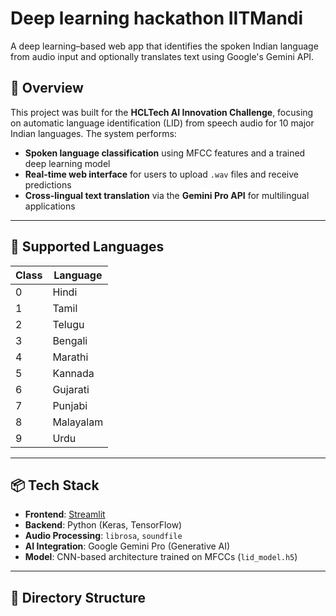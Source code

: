 # Deep learning hackathon IITMandi  
A deep learning–based web app that identifies the spoken Indian language from audio input and optionally translates text using Google's Gemini API.

## 🚀 Overview
This project was built for the **HCLTech AI Innovation Challenge**, focusing on automatic language identification (LID) from speech audio for 10 major Indian languages. The system performs:

- **Spoken language classification** using MFCC features and a trained deep learning model
- **Real-time web interface** for users to upload `.wav` files and receive predictions
- **Cross-lingual text translation** via the **Gemini Pro API** for multilingual applications

---

## 🧠 Supported Languages

| Class | Language  |
|-------|-----------|
| 0     | Hindi     |
| 1     | Tamil     |
| 2     | Telugu    |
| 3     | Bengali   |
| 4     | Marathi   |
| 5     | Kannada   |
| 6     | Gujarati  |
| 7     | Punjabi   |
| 8     | Malayalam |
| 9     | Urdu      |

---

## 📦 Tech Stack

- **Frontend**: [Streamlit](https://streamlit.io/)
- **Backend**: Python (Keras, TensorFlow)
- **Audio Processing**: `librosa`, `soundfile`
- **AI Integration**: Google Gemini Pro (Generative AI)
- **Model**: CNN-based architecture trained on MFCCs (`lid_model.h5`)

---

## 📁 Directory Structure

